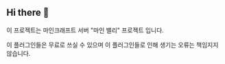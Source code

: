 ## Hi there 👋

이 프로젝트는 마인크래프트 서버 "마인 밸리" 프로젝트 입니다.

이 플러그인들은 무료로 쓰실 수 있으며 이 플러그인들로 인해 생기는 오류는 책임지지 않습니다.
